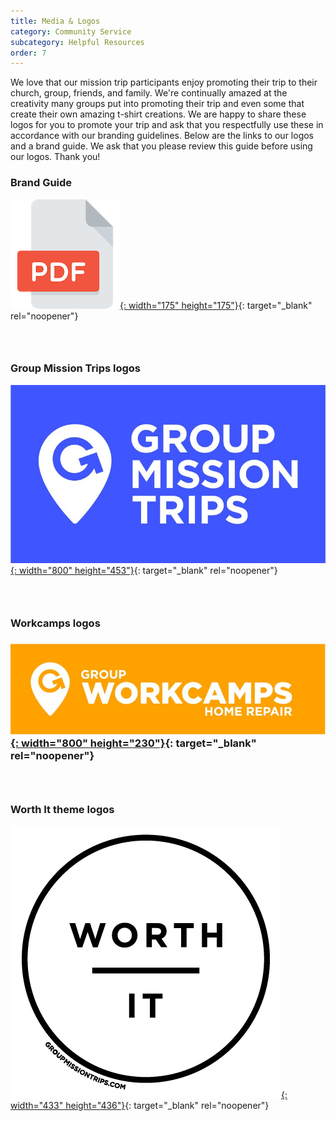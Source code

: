 ```yaml
---
title: Media & Logos
category: Community Service
subcategory: Helpful Resources
order: 7
---
```


We love that our mission trip participants enjoy promoting their trip to their church, group, friends, and family. We're continually amazed at the creativity many groups put into promoting their trip and even some that create their own amazing t-shirt creations. We are happy to share these logos for you to promote your trip and ask that you respectfully use these in accordance with our branding guidelines. Below are the links to our logos and a brand guide. We ask that you please review this guide before using our logos. Thank you\!

### Brand Guide

[![](/uploads/pdf-icon-sm.png){: width="175" height="175"}](https://groupcares-my.sharepoint.com/:b:/g/personal/admin_groupcares_org/Ec-LhE_VBXhBoD_RP-JaX1MBU7kEZuwrrM8elP1jXnGQcQ?e=RCbm7w){: target="_blank" rel="noopener"}

### &nbsp;

### Group Mission Trips logos

[![](/uploads/gmt-blue.jpg){: width="800" height="453"}](https://groupcares-my.sharepoint.com/:f:/g/personal/admin_groupcares_org/EjmK1ZeEilFHvKrno0dcdMMBCdVlp1i4y0H-5TaTaeOGXA?e=CpOIYb){: target="_blank" rel="noopener"}

### &nbsp;

### Workcamps logos

### [![](/uploads/gmt-workcamps-colorbadge.jpg){: width="800" height="230"}](https://groupcares-my.sharepoint.com/:f:/g/personal/admin_groupcares_org/Ev-ZdC78ImNLgZ04ZTRFIr0B0_nsUjAc0HWNLdWii4q_2A){: target="_blank" rel="noopener"}

### &nbsp;

### Worth It theme logos

[![](/uploads/gmt-worth-it-line.png){: width="433" height="436"}](https://groupcares-my.sharepoint.com/:f:/g/personal/admin_groupcares_org/Eg7CqGYRfXBHig0uCgBoh8YBI80Ibf3TfPSXk0jv-hVhpA?e=APSmJY){: target="_blank" rel="noopener"}
